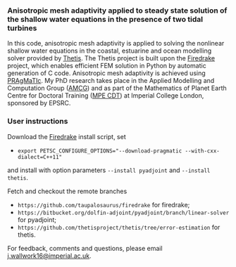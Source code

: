 ### Anisotropic mesh adaptivity applied to steady state solution of the shallow water equations in the presence of two tidal turbines ###

In this code, anisotropic mesh adaptivity is applied to solving the nonlinear shallow water equations in the coastal, 
estuarine and ocean modelling solver provided by [Thetis][1]. The Thetis project is built upon the [Firedrake][2]
project, which enables efficient FEM solution in Python by automatic generation of C code. Anisotropic mesh adaptivity
is achieved using [PRAgMaTIc][3]. My PhD research takes place in the Applied Modelling and Computation Group ([AMCG][4])
and as part of the Mathematics of Planet Earth Centre for Doctoral Training ([MPE CDT][5]) at Imperial College London,
sponsored by EPSRC.

### User instructions

Download the [Firedrake][1] install script, set
* ``export PETSC_CONFIGURE_OPTIONS="--download-pragmatic --with-cxx-dialect=C++11"``

and install with option parameters ``--install pyadjoint`` and ``--install thetis``.

Fetch and checkout the remote branches 
* ``https://github.com/taupalosaurus/firedrake`` for firedrake;
* ``https://bitbucket.org/dolfin-adjoint/pyadjoint/branch/linear-solver`` for pyadjoint;
* ``https://github.com/thetisproject/thetis/tree/error-estimation`` for thetis.

For feedback, comments and questions, please email j.wallwork16@imperial.ac.uk.

[1]: http://thetisproject.org/index.html "Thetis"
[2]: http://firedrakeproject.org/ "Firedrake"
[3]: https://github.com/meshadaptation/pragmatic "PRAgMaTIc"
[4]: http://www.imperial.ac.uk/earth-science/research/research-groups/amcg/ "AMCG"
[5]: http://mpecdt.org "MPE CDT"